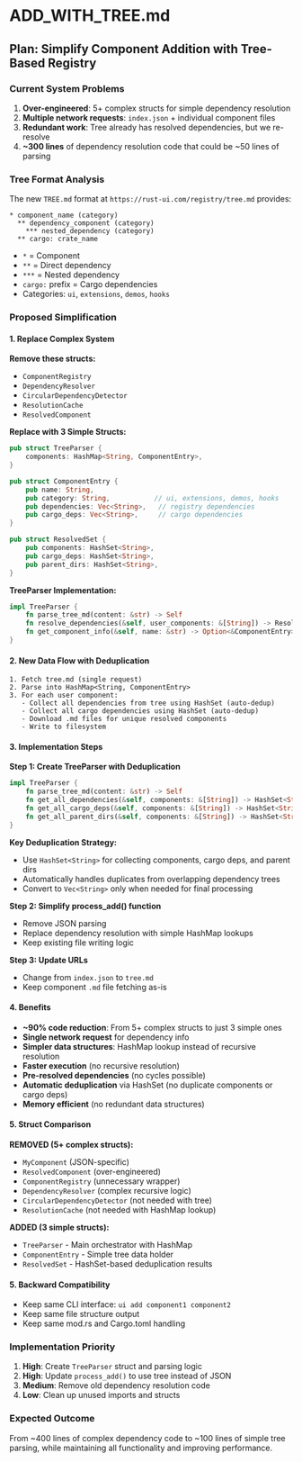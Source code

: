 # ADD_WITH_TREE.md

## Plan: Simplify Component Addition with Tree-Based Registry

### Current System Problems

1. **Over-engineered**: 5+ complex structs for simple dependency resolution
2. **Multiple network requests**: `index.json` + individual component files
3. **Redundant work**: Tree already has resolved dependencies, but we re-resolve
4. **~300 lines** of dependency resolution code that could be ~50 lines of parsing

### Tree Format Analysis

The new `TREE.md` format at `https://rust-ui.com/registry/tree.md` provides:

```
* component_name (category)
  ** dependency_component (category)
    *** nested_dependency (category)
  ** cargo: crate_name
```

- `*` = Component
- `**` = Direct dependency  
- `***` = Nested dependency
- `cargo:` prefix = Cargo dependencies
- Categories: `ui`, `extensions`, `demos`, `hooks`

### Proposed Simplification

#### 1. Replace Complex System
**Remove these structs:**
- `ComponentRegistry`
- `DependencyResolver` 
- `CircularDependencyDetector`
- `ResolutionCache`
- `ResolvedComponent`

**Replace with 3 Simple Structs:**
```rust
pub struct TreeParser {
    components: HashMap<String, ComponentEntry>,
}

pub struct ComponentEntry {
    pub name: String,
    pub category: String,           // ui, extensions, demos, hooks
    pub dependencies: Vec<String>,   // registry dependencies
    pub cargo_deps: Vec<String>,     // cargo dependencies
}

pub struct ResolvedSet {
    pub components: HashSet<String>,
    pub cargo_deps: HashSet<String>,
    pub parent_dirs: HashSet<String>,
}
```

**TreeParser Implementation:**
```rust
impl TreeParser {
    fn parse_tree_md(content: &str) -> Self
    fn resolve_dependencies(&self, user_components: &[String]) -> ResolvedSet
    fn get_component_info(&self, name: &str) -> Option<&ComponentEntry>
}
```

#### 2. New Data Flow with Deduplication
```
1. Fetch tree.md (single request)
2. Parse into HashMap<String, ComponentEntry>
3. For each user component:
   - Collect all dependencies from tree using HashSet (auto-dedup)
   - Collect all cargo dependencies using HashSet (auto-dedup)
   - Download .md files for unique resolved components
   - Write to filesystem
```

#### 3. Implementation Steps

**Step 1: Create TreeParser with Deduplication**
```rust
impl TreeParser {
    fn parse_tree_md(content: &str) -> Self
    fn get_all_dependencies(&self, components: &[String]) -> HashSet<String>
    fn get_all_cargo_deps(&self, components: &[String]) -> HashSet<String>
    fn get_all_parent_dirs(&self, components: &[String]) -> HashSet<String>
}
```

**Key Deduplication Strategy:**
- Use `HashSet<String>` for collecting components, cargo deps, and parent dirs
- Automatically handles duplicates from overlapping dependency trees
- Convert to `Vec<String>` only when needed for final processing

**Step 2: Simplify process_add() function**
- Remove JSON parsing
- Replace dependency resolution with simple HashMap lookups
- Keep existing file writing logic

**Step 3: Update URLs**
- Change from `index.json` to `tree.md`
- Keep component `.md` file fetching as-is

#### 4. Benefits
- **~90% code reduction**: From 5+ complex structs to just 3 simple ones
- **Single network request** for dependency info
- **Simpler data structures**: HashMap lookup instead of recursive resolution
- **Faster execution** (no recursive resolution)
- **Pre-resolved dependencies** (no cycles possible)
- **Automatic deduplication** via HashSet (no duplicate components or cargo deps)
- **Memory efficient** (no redundant data structures)

#### 5. Struct Comparison

**REMOVED (5+ complex structs):**
- `MyComponent` (JSON-specific)
- `ResolvedComponent` (over-engineered)  
- `ComponentRegistry` (unnecessary wrapper)
- `DependencyResolver` (complex recursive logic)
- `CircularDependencyDetector` (not needed with tree)
- `ResolutionCache` (not needed with HashMap lookup)

**ADDED (3 simple structs):**
- `TreeParser` - Main orchestrator with HashMap
- `ComponentEntry` - Simple tree data holder
- `ResolvedSet` - HashSet-based deduplication results

#### 5. Backward Compatibility

- Keep same CLI interface: `ui add component1 component2`
- Keep same file structure output
- Keep same mod.rs and Cargo.toml handling

### Implementation Priority

1. **High**: Create `TreeParser` struct and parsing logic
2. **High**: Update `process_add()` to use tree instead of JSON
3. **Medium**: Remove old dependency resolution code
4. **Low**: Clean up unused imports and structs

### Expected Outcome

From ~400 lines of complex dependency code to ~100 lines of simple tree parsing, while maintaining all functionality and improving performance.
